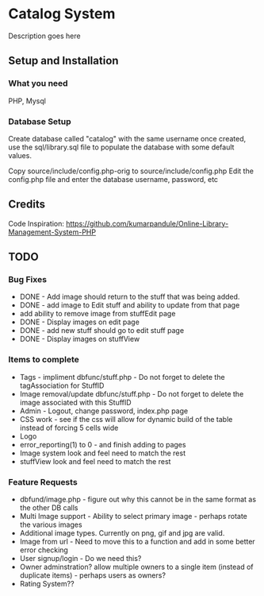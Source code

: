 
# Catalog System
Description goes here 

## Setup and Installation

### What you need
 PHP, Mysql

### Database Setup
Create database called "catalog" with the same username
once created, use the sql/library.sql file to populate the database with some default values.

Copy source/include/config.php-orig to source/include/config.php
Edit the config.php file and enter the database username, password, etc



## Credits
Code Inspiration:
https://github.com/kumarpandule/Online-Library-Management-System-PHP


## TODO 

### Bug Fixes
- DONE - Add image should return to the stuff that was being added.
- DONE - add image to Edit stuff and ability to update from that page
- add ability to remove image from stuffEdit page
- DONE - Display images on edit page
- DONE - add new stuff should go to edit stuff page
- DONE - Display images on stuffView

### Items to complete
- Tags - impliment
    dbfunc/stuff.php - Do not forget to delete the tagAssociation for StuffID
- Image removal/update
    dbfunc/stuff.php - Do not forget to delete the image associated with this StuffID
- Admin - Logout, change password, index.php page
- CSS work - see if the css will allow for dynamic build of the table instead of forcing 5 cells wide
- Logo
- error_reporting(1) to 0 - and finish adding to pages
- Image system look and feel need to match the rest
- stuffView look and feel need to match the rest

### Feature Requests
- dbfund/image.php - figure out why this cannot be in the same format as the other DB calls
- Multi Image support - Ability to select primary image - perhaps rotate the various images
- Additional image types. Currently on png, gif and jpg are valid.
- Image from url - Need to move this to a function and add in some better error checking
- User signup/login - Do we need this?
- Owner adminstration? allow multiple owners to a single item (instead of duplicate items) - perhaps users as owners?
- Rating System??



